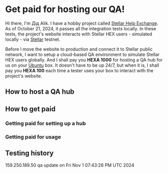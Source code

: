 # Get paid for hosting our QA!

Hi there, I'm Дід Alik. I have a hobby project called [Stellar Help Exchange](https://github.com/amissine/shex/blob/main/README.md#presentation "Stellar HEX, work in progress"). As of October 21, 2024, it passes all the integration tests locally. In these tests, the project's website interacts with Stellar HEX users - simulated locally - via [Stellar](https://stellar.org/) testnet.

Before I move the website to production and connect it to Stellar public network, I want to setup a cloud-based QA environment to simulate Stellar HEX users globally. And I shall pay you **HEXA 1000** for hosting a QA hub for us on your [Ubuntu](https://ubuntu.com/) box. It doesn't have to be up 24/7, but when it is, I shall pay you **HEXA 100** each time a tester uses your box to interact with the project's website.

## How to host a QA hub

## How to get paid

### Getting paid for setting up a hub

### Getting paid for usage

## Testing history

159.250.189.50 qa update on Fri Nov  1 07:43:26 PM UTC 2024
